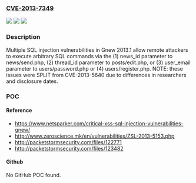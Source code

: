 ### [CVE-2013-7349](https://cve.mitre.org/cgi-bin/cvename.cgi?name=CVE-2013-7349)
![](https://img.shields.io/static/v1?label=Product&message=n%2Fa&color=blue)
![](https://img.shields.io/static/v1?label=Version&message=n%2Fa&color=blue)
![](https://img.shields.io/static/v1?label=Vulnerability&message=n%2Fa&color=brighgreen)

### Description

Multiple SQL injection vulnerabilities in Gnew 2013.1 allow remote attackers to execute arbitrary SQL commands via the (1) news_id parameter to news/send.php, (2) thread_id parameter to posts/edit.php, or (3) user_email parameter to users/password.php or (4) users/register.php.  NOTE: these issues were SPLIT from CVE-2013-5640 due to differences in researchers and disclosure dates.

### POC

#### Reference
- https://www.netsparker.com/critical-xss-sql-injection-vulnerabilities-gnew/
- http://www.zeroscience.mk/en/vulnerabilities/ZSL-2013-5153.php
- http://packetstormsecurity.com/files/122771
- http://packetstormsecurity.com/files/123482

#### Github
No GitHub POC found.

